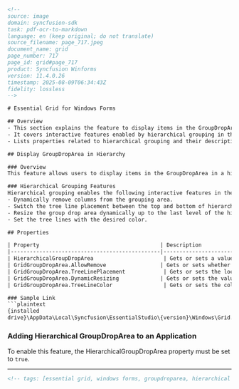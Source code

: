 ```html
<!-- 
source: image
domain: syncfusion-sdk
task: pdf-ocr-to-markdown
language: en (keep original; do not translate)
source_filename: page_717.jpeg
document_name: grid
page_number: 717
page_id: grid#page_717
product: Syncfusion Winforms
version: 11.4.0.26
timestamp: 2025-08-09T06:34:43Z
fidelity: lossless
-->

# Essential Grid for Windows Forms

## Overview
- This section explains the feature to display items in the GroupDropArea in a hierarchical order.
- It covers interactive features enabled by hierarchical grouping in the GridGrouping control.
- Lists properties related to hierarchical grouping and their descriptions.

## Display GroupDropArea in Hierarchy

### Overview
This feature allows users to display items in the GroupDropArea in a hierarchical order. The items will follow a stacked order.

### Hierarchical Grouping Features
Hierarchical grouping enables the following interactive features in the GridGrouping control:
- Dynamically remove columns from the grouping area.
- Switch the tree line placement between the top and bottom of hierarchy levels.
- Resize the group drop area dynamically up to the last level of the hierarchy.
- Set the tree lines with the desired color.

## Properties

| Property                                      | Description                                                                 | Type      | Data Type    |
|-----------------------------------------------|-----------------------------------------------------------------------------|-----------|--------------|
| HierarchicalGroupDropArea                      | Gets or sets a value to enable the GroupDropArea hierarchy in the grid.     | Boolean    | Boolean, true/false |
| GridGroupDropArea.AllowRemove                 | Gets or sets whether the GroupDropArea should support removal of groups dynamically. | Boolean    | Boolean, true/false |
| GridGroupDropArea.TreeLinePlacement            | Gets or sets the location for the tree line which will be drawn between the hierarchy items. | Enum      | enumeration   |
| GridGroupDropArea.DynamicResizing             | Gets or sets the value to resize the GroupDropArea dynamically.              | Boolean    | Boolean, true/false |
| GridGroupDropArea.TreeLineColor                | Gets or sets the color of the tree lines.                                  | Color      | Color        |

### Sample Link
```plaintext
{installed
drive}\AppData\Local\Syncfusion\EssentialStudio\{version}\Windows\Grid.Grouping.Windows\Samples\2.0\Grouping\GroupingDemo
```

### Adding Hierarchical GroupDropArea to an Application
To enable this feature, the HierarchicalGroupDropArea property must be set to `true`.

---

```html
<!-- tags: [essential grid, windows forms, groupdroparea, hierarchical grouping, gridgrouping, syncfusion, version 11.4.0.26] keywords: [groupdroparea, hierarchical grouping, gridgrouping, tree lines, dynamic resizing, interactive features, syncfusion windows forms] -->
``` 
```